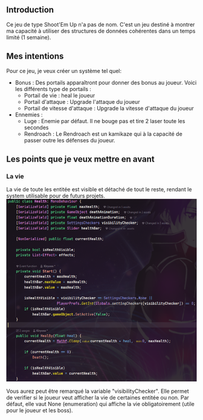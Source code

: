 ## Introduction
Ce jeu de type Shoot'Em Up n'a pas de nom. C'est un jeu destiné à montrer ma capacité à utiliser des structures de données cohérentes dans un temps limité (1 semaine).

## Mes intentions
Pour ce jeu, je veux créer un système tel quel:
- Bonus : Des portails apparaîtront pour donner des bonus au joueur. Voici les différents type de portails :
	- Portail de vie : heal le joueur
	- Portail d'attaque : Upgrade l'attaque du joueur
	- Portail de vitesse d'attaque : Upgrade la vitesse d'attaque du joueur
- Ennemies :
	- Luge : Enemie par défaut. Il ne bouge pas et tire 2 laser toute les secondes
	- Rendroach : Le Rendroach est un kamikaze qui à la capacité de passer outre les défenses du joueur.

## Les points que je veux mettre en avant
### La vie
La vie de toute les entitée est visible et détaché de tout le reste, rendant le system utilisable pour de futurs projets.
![](ReadmeImages/HealthCode.png)

Vous aurez peut être remarqué la variable "visibilityChecker". Elle permet de verifier si le joueur veut afficher la vie de certaines entitée ou non. Par défaut, elle vaut None (enumeration) qui affiche la vie obligatoirement (utile pour le joueur et les boss).
